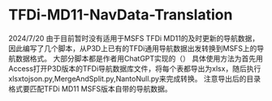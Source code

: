 # TFDi-MD11-NavData-Translation

2024/7/20
由于目前暂时没有适用于MSFS TFDi MD11的及时更新的导航数据，因此编写了几个脚本，从P3D上已有的TFDi通用导航数据出发转换到MSFS上的导航数据格式。
大部分脚本都是作者用ChatGPT实现的（）
具体使用方法为首先用Access打开P3D版本的TFDi导航数据库文件，将每个表都导出为xlsx，随后执行xlsxtojson.py,MergeAndSplit.py,NantoNull.py来完成转换。
注意导出后的目录格式要匹配TFDi MD11 MSFS版本自带的导航数据。
